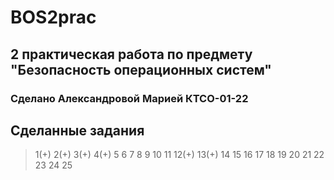 # BOS2prac
## 2 практическая работа по предмету "Безопасность операционных систем"
### Сделано Александровой Марией КТСО-01-22
## Сделанные задания
> 1(+) 2(+) 3(+) 4(+) 5 6 7 8 9 10 11 12(+) 13(+) 14 15 16 17 18 19 20 21 22 23 24 25
